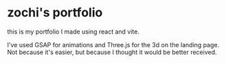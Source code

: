 # zochi's portfolio

this is my portfolio I made using react and vite.

I've used GSAP for animations and Three.js for the 3d on the landing page. Not because it's easier, but because I thought it would be better received.
